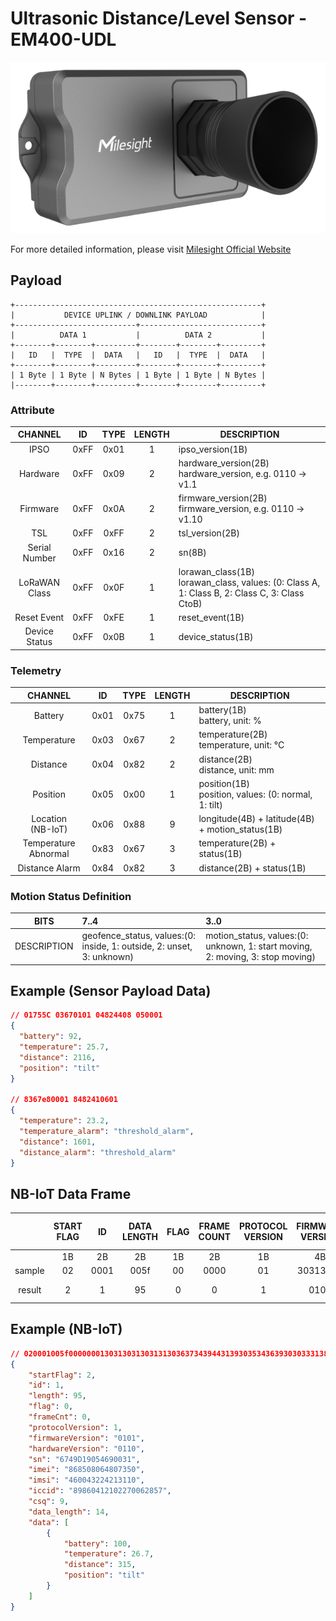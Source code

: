 # Ultrasonic Distance/Level Sensor - EM400-UDL

![EM400-UDL](em400-udl.png)

For more detailed information, please visit [Milesight Official Website](https://www.milesight.com/iot/product/lorawan-sensor/em400-udl)

## Payload

```
+-------------------------------------------------------+
|           DEVICE UPLINK / DOWNLINK PAYLOAD            |
+---------------------------+---------------------------+
|          DATA 1           |          DATA 2           |
+--------+--------+---------+--------+--------+---------+
|   ID   |  TYPE  |  DATA   |   ID   |  TYPE  |  DATA   |
+--------+--------+---------+--------+--------+---------+
| 1 Byte | 1 Byte | N Bytes | 1 Byte | 1 Byte | N Bytes |
|--------+--------+---------+--------+--------+---------+
```

### Attribute

|    CHANNEL    |  ID  | TYPE | LENGTH | DESCRIPTION                                                                                       |
| :-----------: | :--: | :--: | :----: | ------------------------------------------------------------------------------------------------ |
|     IPSO      | 0xFF | 0x01 |   1    | ipso_version(1B)                                                                                 |
|   Hardware    | 0xFF | 0x09 |   2    | hardware_version(2B)<br/>hardware_version, e.g. 0110 -> v1.1                                     |
|   Firmware    | 0xFF | 0x0A |   2    | firmware_version(2B)<br/>firmware_version, e.g. 0110 -> v1.10                                    |
|      TSL      | 0xFF | 0xFF |   2    | tsl_version(2B)                                                                                  |
| Serial Number | 0xFF | 0x16 |   2    | sn(8B)                                                                                           |
| LoRaWAN Class | 0xFF | 0x0F |   1    | lorawan_class(1B)<br/>lorawan_class, values: (0: Class A, 1: Class B, 2: Class C, 3: Class CtoB) |
|  Reset Event  | 0xFF | 0xFE |   1    | reset_event(1B)                                                                                  |
| Device Status | 0xFF | 0x0B |   1    | device_status(1B)                                                                                |

### Telemetry

|        CHANNEL        |  ID  | TYPE | LENGTH | DESCRIPTION                                             |
| :-------------------: | :--: | :--: | :----: | ------------------------------------------------------- |
|        Battery        | 0x01 | 0x75 |   1    | battery(1B)<br/>battery, unit: %                        |
|      Temperature      | 0x03 | 0x67 |   2    | temperature(2B)<br/>temperature, unit: °C               |
|       Distance        | 0x04 | 0x82 |   2    | distance(2B)<br/>distance, unit: mm                     |
|       Position        | 0x05 | 0x00 |   1    | position(1B)<br/>position, values: (0: normal, 1: tilt) |
| Location<br/>(NB-IoT) | 0x06 | 0x88 |   9    | longitude(4B) + latitude(4B) + motion_status(1B)        |
| Temperature Abnormal  | 0x83 | 0x67 |   3    | temperature(2B) + status(1B)                            |
|    Distance Alarm     | 0x84 | 0x82 |   3    | distance(2B) + status(1B)                               |

### Motion Status Definition

|    BITS     | 7..4                                                                  | 3..0                                                                           |
| :---------: | :-------------------------------------------------------------------- | :----------------------------------------------------------------------------- |
| DESCRIPTION | geofence_status, values:(0: inside, 1: outside, 2: unset, 3: unknown) | motion_status, values:(0: unknown, 1: start moving, 2: moving, 3: stop moving) |

## Example (Sensor Payload Data)

```json
// 01755C 03670101 04824408 050001
{
  "battery": 92,
  "temperature": 25.7,
  "distance": 2116,
  "position": "tilt"
}

// 8367e80001 8482410601
{
  "temperature": 23.2,
  "temperature_alarm": "threshold_alarm",
  "distance": 1601,
  "distance_alarm": "threshold_alarm"
}
```

## NB-IoT Data Frame

|        | START FLAG |  ID  | DATA LENGTH | FLAG | FRAME COUNT | PROTOCOL VERSION | FIRMWARE VERSION | HARDWARE VERSION |          SERIAL NUMBER           |              IMEI              |              IMSI              |                  ICCID                   | CSQ | SENSOR PAYLOAD LENGTH |                          SENSOR PAYLOAD DATA                           |
| :----: | :--------: | :--: | :---------: | :--: | :---------: | :--------------: | :--------------: | :--------------: | :------------------------------: | :----------------------------: | :----------------------------: | :--------------------------------------: | :-: | :-------------------: | :--------------------------------------------------------------------: |
|        |     1B     |  2B  |     2B      |  1B  |     2B      |        1B        |        4B        |        4B        |               16B                |              15B               |              15B               |                   20B                    | 1B  |          2B           |                                   NB                                   |
| sample |     02     | 0001 |    005f     |  00  |    0000     |        01        |     30313031     |     30313130     | 36373439443139303534363930303331 | 383638353038303634383037333530 | 343630303433323234323133313130 | 3839383630343132313032323730303632383537 | 09  |         000e          |                      01756403670b0104823b01050001                      |
| result |     2      |  1   |     95      |  0   |      0      |        1         |       0101       |       0110       |         6749D19054690031         |        868508064807350         |        460043224213110         |           89860412102270062857           |  9  |          14           | `{ battery: 100, temperature: 26.7, distance: 315, position: 'tilt' }` |

## Example (NB-IoT)

```json
// 020001005f00000001303130313031313036373439443139303534363930303331383638353038303634383037333530343630303433323234323133313130383938363034313231303232373030363238353709000e01756403670b0104823b01050001
{
    "startFlag": 2,
    "id": 1,
    "length": 95,
    "flag": 0,
    "frameCnt": 0,
    "protocolVersion": 1,
    "firmwareVersion": "0101",
    "hardwareVersion": "0110",
    "sn": "6749D19054690031",
    "imei": "868508064807350",
    "imsi": "460043224213110",
    "iccid": "89860412102270062857",
    "csq": 9,
    "data_length": 14,
    "data": [
        {
            "battery": 100,
            "temperature": 26.7,
            "distance": 315,
            "position": "tilt"
        }
    ]
}
```
